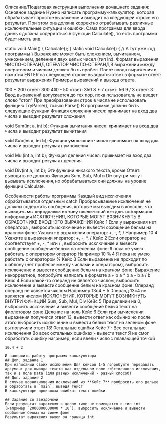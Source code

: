 Описание/Пошаговая инструкция выполнения домашнего задания:
Основное задание
Нужно написать программу-калькулятор, которая обрабатывает простое выражение и выводит на следующей строке его результат.
При этом она должна корректно отрабатывать различные исключительные ситуации и ошибки.
Сама программа для ввода данных должна содержаться в функции Calculate(), то есть программа будет иметь вид

static void Main()
{
Calculate();
}
static void Calculate()
{
// А тут уже код программы
}
Выражение может быть сложением, вычитанием, умножением, делением двух целых чисел (тип int).
Формат выражения ЧИСЛО-ОПЕРАНД ОПЕРАТОР ЧИСЛО-ОПЕРАНД
В выражении между оператором и числам должен быть пробел.
После ввода выражения и нажатия ENTER на следующей строке выводится ответ в формате
ответ: результат выражения
Примеры выражений и вывода ответа.

100 + 200
ответ: 300
400 - 50
ответ: 350
8 * 7
ответ: 56
9 / 3
ответ: 3
Ввод выражений допускается до тех пор, пока пользователь не введет слово "стоп"
При преобразовании строк в числа не использовать функцию TryParse(), только Parse()
В программе должны быть следующие функции
Функция сложения чисел: принимает на вход два числа и выводит результат сложения

void Sum(int a, int b);
Функция вычитания чисел: принимает на вход два числа и выводит результат вычитания

void Sub(int a, int b);
Функция умножения чисел: принимает на вход два числа и выводит результат умножения

void Mul(int a, int b);
Функция деления чисел: принимает на вход два числа и выводит результат деления

void Div(int a, int b);
Эти функции никакого текста, кроме Ответ: выводить не должны
Функции Sum, Sub, Mul и Div внутри могут вызывать исключения, но обрабатываться они должны на уровне функции Calculate.

Особенности работы программы
Каждый вид исключения обрабатывается отдельным catch
Пробрасываемые исключения не должны содержать сообщения, которые мы выводим в консоль, что выводить мы определяем по типу исключений
вся доп. информация информация
ИСКЛЮЧЕНИЯ, КОТОРЫЕ МОГУТ ВОЗНИКНУТЬ В ОБРАБОТЧИКЕ ВХОДНОГО ВЫРАЖЕНИЯ
Кейс 1
Если у выражения нет оператора
, выбросить исключение и вывести сообщение белым на красном фоне:
Укажите в выражении оператор: +, -, *, /
Например
10 4
Укажите в выражении оператор: +, -, *, /
Кейс 2
Если оператор не соответствует +, -, * или / , выбросить исключение и вывести сообщение сообщение белым на зеленом фоне:
Я пока не умею работать с оператором оператор
Например
10 % 4
Я пока не умею работать с оператором %
Кейс 3
Если выражение не проходит по шаблону (нет пробелов между числами и оператором), выбросить исключение и вывести сообщение белым на красном фоне:
Выражение некорректное, попробуйте написать в формате
a + b
a * b
a - b
a / b
Кейс 4
Если какой-то операнд не является числом, выбросить исключение и вывести сообщение белым на красном фоне:
Операнд операнд не является числом
Например
13c4 + 5
Операнд 13c4 не является числом
ИСКЛЮЧЕНИЯ, КОТОРЫЕ МОГУТ ВОЗНИКНУТЬ ВНУТРИ ФУНКЦИЙ Sum, Sub, Mul, Div
Кейс 5
При делении на 0, выбросить исключение и вывести сообщение белый текст на фиолетовом фоне
Деление на ноль
Кейс 6
Если при вычислении выражения получился ответ 13, вывести ответ как обычно
но после этого выбросить исключение и вывести белый текст на зеленом фоне
вы получили ответ 13!
Остальные ошибки
Кейс 7 - Все остальные исключения
Во всех остальных ошибках - вывести текст
Я не смог обработать ошибку
например, если ввели число с плавающей точкой
```
10.4 + 2

И завершить работу программы калькулятора
## Доп. задание 1
При написании своих исключений Для кейсов 1-5 попробуйте передавать аргумент для вывода текста как отдельном поле собственного исключения, так и в поле Data (для разных исключений - разный способ)
## Доп. задание 2
В случае возникновения исключений из **Кейс 7** пробросить его дальше и обработать в `main`, выведя текст
В калькуляторе произошла ошибка: текст ошибки

## Задание со звездочкой
Если результат выражения в целом типе не помещается в тип int (например `2000000000000 * 10`), выбросить исключение и вывести сообщение белым на синем фоне
Результат выражения вышел за границы int
